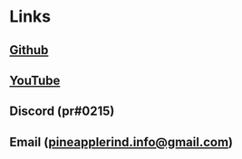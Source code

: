 # Links

## [Github](https://github.com/pineapplerind)
## [YouTube](https://www.youtube.com/channel/UC_nyrvEq9GMkul8aojD5Aaw?view_as=subscriber)
## Discord (pr#0215)
## Email (pineapplerind.info@gmail.com)
